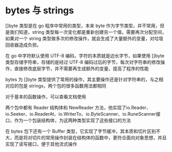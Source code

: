 # bytes 与 strings
[]byte 类型是在 go 程序中常用的类型，本来 byte 作为字节类型，并不常用，但是我们知道，string 类型每一次变化都是重新创建另一个值，需要再次分配空间，如果对一个 string 类型做多次的修改操作，就会生成了大量额外的变量，对垃圾回收器造成负担。

在 go 中字符默认使用 UTF-8 编码，字符的本质就是边长字节，如果使用 []byte 类型存储字符串，存储的是经过 UTF-8 编码过后的字节，每次对字符串的修改操作，直接修改底层字节，并不需要再生成额外的变量，提高了程序的性能

bytes 为 []byte 类型提供了常用的操作，其主要操作还是针对字符串的，与之相对应的包是 strings，两个包的很多函数用法都相同

对于基本的函数操作，可以查看文档使用

两个包中都有 Reader 结构体和 NewReader 方法，他实现了io.Reader、io.Seeker、io.ReaderAt、io.WriterTo、io.ByteScanner、io.RuneScanner接口，作为一个包装结构体，为这两种类型实现了这些接口的方法 

在 bytes 包下还有一个 Buffer 类型，它实现了字节缓冲，其本质和切片区别不大，而是将对切片的常用操作封装在结构体的函数中，更符合面向对象思想，并且实现了读写接口，便于其他流式操作

